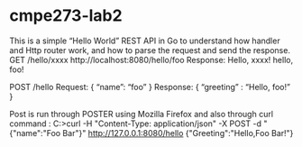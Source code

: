 # cmpe273-lab2

This is a simple “Hello World” REST API in Go to understand how handler and Http router work, and how to parse the request and send the response.
GET /hello/xxxx
http://localhost:8080/hello/foo
        Response:
                Hello, xxxx!
                hello, foo!
                
POST /hello
Request:
{
   “name”: “foo”
}
Response:
{
   “greeting” : “Hello, foo!”
}

Post is run through POSTER using Mozilla Firefox
and also through curl command : 
C:\>curl -H "Content-Type: application/json" -X POST -d "{\"name\":\"Foo Bar\"}"
 http://127.0.0.1:8080/hello
{"Greeting":"Hello,Foo Bar!"}


